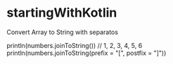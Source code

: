 # startingWithKotlin
Convert Array to String with separatos 

println(numbers.joinToString()) // 1, 2, 3, 4, 5, 6
println(numbers.joinToString(prefix = "[", postfix = "]"))
